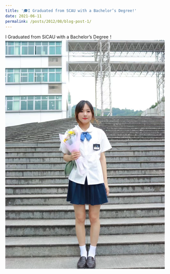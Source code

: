 ```yaml
---
title: '🎓I Graduated from SCAU with a Bachelor’s Degree!'
date: 2021-06-11
permalink: /posts/2012/08/blog-post-1/
---
```

I Graduated from SiCAU with a Bachelor’s Degree！
![Graduation](/images/scau-graduation.png)
